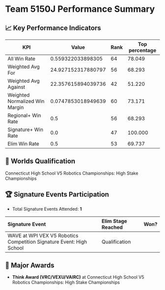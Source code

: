 # Team 5150J Performance Summary

## 📈 Key Performance Indicators
| KPI | Value | Rank | Top percentage |
| --- | ----- | ---- | ----- |
| All Win Rate | 0.559322033898305 | 64 | 78.049 |
| Weighted Avg For | 24.927152317880797 | 56 | 68.293 |
| Weighted Avg Against | 22.357615894039736 | 42 | 51.220 |
| Weighted Normalized Win Margin | 0.0747853018949639 | 60 | 73.171 |
| Regional+ Win Rate | 0.5 | 56 | 68.293 |
| Signature+ Win Rate | 0.0 | 47 | 100.000 |
| Elim Win Rate | 0.5 | 53 | 69.737 |


## 🎯 Worlds Qualification
Connecticut High School V5 Robotics Championships: High Stake Championships

## 🏆 Signature Events Participation
- Total Signature Events Attended: **1**

| Signature Event | Elim Stage Reached | Won? |
|:----------------|:-------------------|:----|
| WAVE at WPI VEX V5 Robotics Competition Signature Event: High School | Qualification |  |


## 🥇 Major Awards
- **Think Award (VRC/VEXU/VAIRC)** at Connecticut High School V5 Robotics Championships: High Stake Championships

